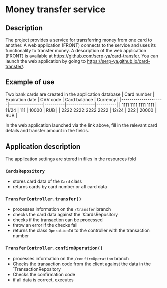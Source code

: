 # Money transfer service

## Description
The project provides a service for transferring money from one card to another. A web application (FRONT) connects to the service and uses its functionality to transfer money. A description of the web application (FRONT) is available at https://github.com/serp-ya/card-transfer. You can launch the web application by going to https://serp-ya.github.io/card-transfer/.

## Example of use
Two bank cards are created in the application database
| Card number         | Expiration date | CVV code | Card balance | Currency |
|---------------------|-----------------|----------|--------------|----------|
| 1111 1111 1111 1111 | 11/24           | 111      | 10000        | RUB      |
| 2222 2222 2222 2222 |	12/24           |	222      | 20000        | RUB      |

In the web application launched via the link above, fill in the relevant card details and transfer amount in the fields.

## Application description
The application settings are stored in files in the resources fold

### `CardsRepository`
- stores card data of the `Card` class
- returns cards by card number or all card data

### `TransferController.transfer()`
- processes information on the `/transfer` branch
- checks the card data against the `CardsRepository
- checks if the transaction can be processed
- throw an error if the checks fail
- returns the class `OperationId` to the controller with the transaction number

### `TransferController.confirmOperation()`
- processes information on the `/confirmOperation` branch
- Checks the transaction code from the client against the data in the `TransactionRepository
- Checks the confirmation code
- if all data is correct, executes 


